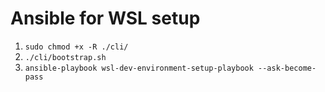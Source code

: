 # Ansible for WSL setup

1) `sudo chmod +x -R ./cli/`
2) `./cli/bootstrap.sh`
3) `ansible-playbook wsl-dev-environment-setup-playbook --ask-become-pass`